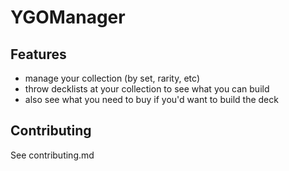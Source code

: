 # YGOManager


## Features

- manage your collection (by set, rarity, etc)
- throw decklists at your collection to see what you can build
- also see what you need to buy if you'd want to build the deck

## Contributing

See contributing.md

